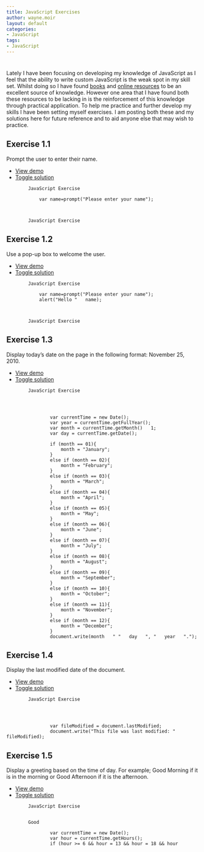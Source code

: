 ```yaml
---
title: JavaScript Exercises
author: wayne.moir
layout: default
categories:
- JavaScript
tags:
- JavaScript
---
```

# 

Lately I have been focusing on developing my knowledge of JavaScript as I feel that the ability to write custom JavaScript is the weak spot in my skill set. Whilst doing so I have found [books][1] and [online resources][2] to be an excellent source of knowledge. However one area that I have found both these resources to be lacking in is the reinforcement of this knowledge through practical application. To help me practice and further develop my skills I have been setting myself exercises. I am posting both these and my solutions here for future reference and to aid anyone else that may wish to practice.

 [1]: http://www.amazon.co.uk/Learning-JavaScript-Sparkle-Life-Pages/dp/0596521871/ref=sr_1_3?s=books&ie=UTF8&qid=1296042370&sr=1-3
 [2]: http://www.w3schools.com/js/

## Exercise 1.1

Prompt the user to enter their name.

*   [View demo][3]
*   [Toggle solution][4]

 [3]: http://www.waynemoir.com/wp-content/uploads/2010/11/javascript-exercises/javascript-exercise-1.1.html
 [4]: #

    
    
    
    	
    		
    		JavaScript Exercise
    		
    			var name=prompt("Please enter your name");
    		
    	
    	
    		JavaScript Exercise
    	
    
    
    

## Exercise 1.2

Use a pop-up box to welcome the user.

*   [View demo][5]
*   [Toggle solution][4]

 [5]: http://www.waynemoir.com/wp-content/uploads/2010/11/javascript-exercises/javascript-exercise-1.2.html

    
    
    
    	
    		
    		JavaScript Exercise
    		
    			var name=prompt("Please enter your name");
    			alert("Hello "   name);
    		
    	
    	
    		JavaScript Exercise
    	
    
    
    

## Exercise 1.3

Display today’s date on the page in the following format: November 25, 2010.

*   [View demo][6]
*   [Toggle solution][4]

 [6]: http://www.waynemoir.com/wp-content/uploads/2010/11/javascript-exercises/javascript-exercise-1.3.html

    
    
    
    	
    		
    		JavaScript Exercise
    	
    	
    		
    			
    				var currentTime = new Date();
    				var year = currentTime.getFullYear();
    				var month = currentTime.getMonth()   1;
    				var day = currentTime.getDate();
    
    				if (month == 01){
    					month = "January";
    				}
    				else if (month == 02){
    					month = "February";
    				}
    				else if (month == 03){
    					month = "March";
    				}
    				else if (month == 04){
    					month = "April";
    				}
    				else if (month == 05){
    					month = "May";
    				}
    				else if (month == 06){
    					month = "June";
    				}
    				else if (month == 07){
    					month = "July";
    				}
    				else if (month == 08){
    					month = "August";
    				}
    				else if (month == 09){
    					month = "September";
    				}
    				else if (month == 10){
    					month = "October";
    				}
    				else if (month == 11){
    					month = "November";
    				}
    				else if (month == 12){
    					month = "December";
    				}
    				document.write(month   " "   day   ", "   year   ".");
    			
    		
    	
    
    
    

## Exercise 1.4

Display the last modified date of the document.

*   [View demo][7]
*   [Toggle solution][4]

 [7]: http://www.waynemoir.com/wp-content/uploads/2010/11/javascript-exercises/javascript-exercise-1.4.html

    
    
    
    	
    		
    		JavaScript Exercise
    	
    	
    		
    			
    				var fileModified = document.lastModified;
    				document.write("This file was last modified: "   fileModified);
    			
    		
    	
    
    
    

## Exercise 1.5

Display a greeting based on the time of day. For example; Good Morning if it is in the morning or Good Afternoon if it is the afternoon.

*   [View demo][8]
*   [Toggle solution][4]

 [8]: http://www.waynemoir.com/wp-content/uploads/2010/11/javascript-exercises/javascript-exercise-1.5.html

    
    
    
    	
    		
    		JavaScript Exercise
    	
    	
    		Good
    			
    				var currentTime = new Date();
    				var hour = currentTime.getHours();
    				if (hour >= 6 && hour = 13 && hour = 18 && hour 